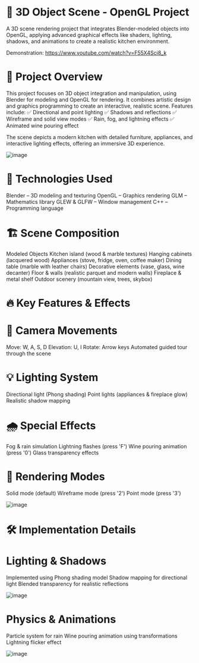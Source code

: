 # 📌 3D Object Scene - OpenGL Project
A 3D scene rendering project that integrates Blender-modeled objects into OpenGL, applying advanced graphical effects like shaders, lighting, shadows, and animations to create a realistic kitchen environment.

Demonstration: https://www.youtube.com/watch?v=F55X4Sci8_k

# 🚀 Project Overview
This project focuses on 3D object integration and manipulation, using Blender for modeling and OpenGL for rendering. It combines artistic design and graphics programming to create an interactive, realistic scene. Features include:
✅ Directional and point lighting
✅ Shadows and reflections
✅ Wireframe and solid view modes
✅ Rain, fog, and lightning effects
✅ Animated wine pouring effect

The scene depicts a modern kitchen with detailed furniture, appliances, and interactive lighting effects, offering an immersive 3D experience.

![image](https://github.com/user-attachments/assets/188aa000-0207-434e-bdd8-0d6b56c8c0ba)

# 🎨 Technologies Used
Blender – 3D modeling and texturing
OpenGL – Graphics rendering
GLM – Mathematics library
GLEW & GLFW – Window management
C++ – Programming language

# 🏗 Scene Composition
Modeled Objects
Kitchen island (wood & marble textures)
Hanging cabinets (lacquered wood)
Appliances (stove, fridge, oven, coffee maker)
Dining table (marble with leather chairs)
Decorative elements (vase, glass, wine decanter)
Floor & walls (realistic parquet and modern walls)
Fireplace & metal shelf
Outdoor scenery (mountain view, trees, skybox)

# 🔥 Key Features & Effects
# 🎥 Camera Movements
Move: W, A, S, D
Elevation: U, I
Rotate: Arrow keys
Automated guided tour through the scene
# 💡 Lighting System
Directional light (Phong shading)
Point lights (appliances & fireplace glow)
Realistic shadow mapping
# 🌧 Special Effects
Fog & rain simulation
Lightning flashes (press 'F')
Wine pouring animation (press '0')
Glass transparency effects
# 🎨 Rendering Modes
Solid mode (default)
Wireframe mode (press '2')
Point mode (press '3')

![image](https://github.com/user-attachments/assets/b879469b-968a-4490-a750-bf9f224d3c78)

# 🛠 Implementation Details
# Lighting & Shadows
Implemented using Phong shading model
Shadow mapping for directional light
Blended transparency for realistic reflections

![image](https://github.com/user-attachments/assets/421345d6-9dd7-4ee4-8cf3-c2489ea1aefb)

# Physics & Animations
Particle system for rain
Wine pouring animation using transformations
Lightning flicker effect

![image](https://github.com/user-attachments/assets/74445ea0-7297-4732-8525-cdeb24e7b5fa)
